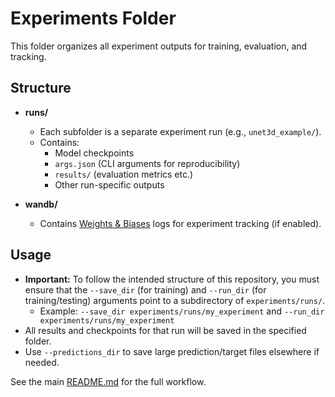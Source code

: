 # Experiments Folder

This folder organizes all experiment outputs for training, evaluation, and tracking.

## Structure

- **runs/**
  - Each subfolder is a separate experiment run (e.g., `unet3d_example/`).
  - Contains:
    - Model checkpoints
    - `args.json` (CLI arguments for reproducibility)
    - `results/` (evaluation metrics etc.)
    - Other run-specific outputs

- **wandb/**
  - Contains [Weights & Biases](https://wandb.ai/) logs for experiment tracking (if enabled).

## Usage
- **Important:** To follow the intended structure of this repository, you must ensure that the `--save_dir` (for training) and `--run_dir` (for training/testing) arguments point to a subdirectory of `experiments/runs/`.
    - Example: `--save_dir experiments/runs/my_experiment` and `--run_dir experiments/runs/my_experiment`
- All results and checkpoints for that run will be saved in the specified folder.
- Use `--predictions_dir` to save large prediction/target files elsewhere if needed.

See the main [README.md](../README.md) for the full workflow. 